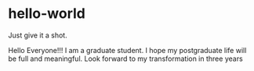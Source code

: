 # hello-world
Just give it a shot.


Hello Everyone!!!
I am a graduate student. I hope my postgraduate life will be full and meaningful.
Look forward to my transformation in three years
